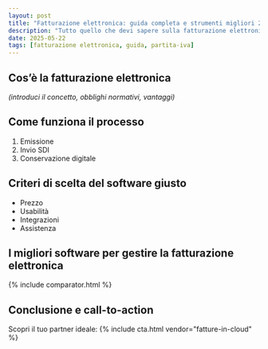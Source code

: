 ```yaml
---
layout: post
title: "Fatturazione elettronica: guida completa e strumenti migliori 2025"
description: "Tutto quello che devi sapere sulla fatturazione elettronica e i migliori software per Partite IVA."
date: 2025-05-22
tags: [fatturazione elettronica, guida, partita-iva]
---
```


## Cos’è la fatturazione elettronica
*(introduci il concetto, obblighi normativi, vantaggi)*

## Come funziona il processo
1. Emissione  
2. Invio SDI  
3. Conservazione digitale  

## Criteri di scelta del software giusto
- Prezzo  
- Usabilità  
- Integrazioni  
- Assistenza  

## I migliori software per gestire la fatturazione elettronica
{% include comparator.html %}

## Conclusione e call-to-action
Scopri il tuo partner ideale:
{% include cta.html vendor="fatture-in-cloud" %}
